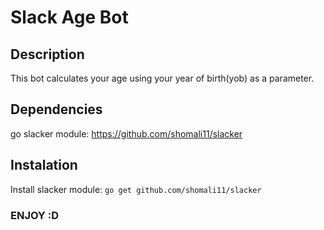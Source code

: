 # Slack Age Bot

## Description

This bot calculates your age using your year of birth(yob) as a parameter.

## Dependencies

go slacker module: <https://github.com/shomali11/slacker>

## Instalation

Install slacker module:
`go get github.com/shomali11/slacker`

### ENJOY :D
